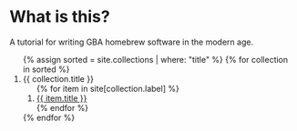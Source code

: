 # What is this?

A tutorial for writing GBA homebrew software in the modern age.

<ol>
{% assign sorted = site.collections | where: "title" %}
{% for collection in sorted %}
  <li>
    <a>{{ collection.title }}</a>
    <ol>
    {% for item in site[collection.label] %}
      <li><a href="{{ item.url }}">{{ item.title }}</a></li>
    {% endfor %}
    </ol>
  </li>
{% endfor %}
</ol>
